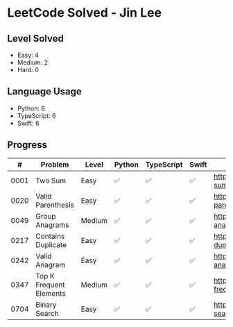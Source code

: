 # LeetCode Solved - Jin Lee

## Level Solved
- Easy: 4
- Medium: 2
- Hard: 0

## Language Usage
- Python: 6
- TypeScript: 6
- Swift: 6

## Progress
|#   |Problem                    |Level |Python              |TypeScript         |Swift              |Link                                                      |
|----|---------------------------|------|--------------------|-------------------|-------------------|----------------------------------------------------------|
|0001|Two Sum                    |Easy  |:white_check_mark:  |:white_check_mark: |:white_check_mark: |https://leetcode.com/problems/two-sum/                    |
|0020|Valid Parenthesis          |Easy  |:white_check_mark:  |:white_check_mark: |:white_check_mark: |https://leetcode.com/problems/valid-parentheses/          |
|0049|Group Anagrams             |Medium|:white_check_mark:  |:white_check_mark: |:white_check_mark: |https://leetcode.com/problems/group-anagrams/             |
|0217|Contains Duplicate         |Easy  |:white_check_mark:  |:white_check_mark: |:white_check_mark: |https://leetcode.com/problems/contains-duplicate/         |
|0242|Valid Anagram              |Easy  |:white_check_mark:  |:white_check_mark: |:white_check_mark: |https://leetcode.com/problems/valid-anagram/              |
|0347|Top K Frequent Elements    |Medium|:white_check_mark:  |:white_check_mark: |:white_check_mark: |https://leetcode.com/problems/top-k-frequent-elements/    |
|0704|Binary Search              |Easy  |:white_check_mark:  |:white_check_mark: |:white_check_mark: |https://leetcode.com/problems/binary-search/              |
